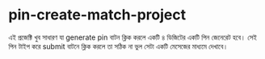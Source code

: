# pin-create-match-project

এই প্রজেক্টি খুব সাধারণ যা generate pin বাটন ক্লিক করলে একটি ৪ ডিজিটের একটি পিন জেনেরেট হবে।
সেই পিন টাইপ করে submit বাটনে ক্লিক করলে তা সঠিক না ভুল সেটা একটি মেসেজের মাধ্যমে দেখাবে।

